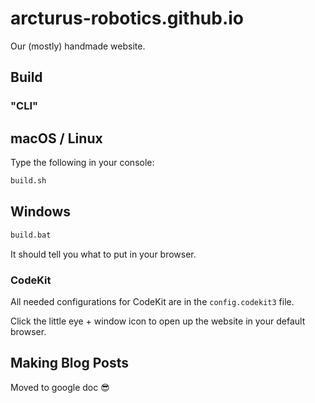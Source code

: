 # arcturus-robotics.github.io

Our (mostly) handmade website.

## Build

### "CLI"

## macOS / Linux

Type the following in your console:

```bash
build.sh
```

## Windows

```bat
build.bat
```

It should tell you what to put in your browser.

### CodeKit

All needed configurations for CodeKit are in the `config.codekit3` file.

Click the little eye + window icon to open up the website in your default browser.

## Making Blog Posts

Moved to google doc :sunglasses: